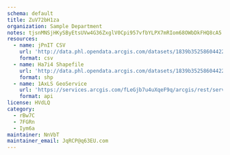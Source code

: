 ```yaml
---
schema: default
title: ZuV72bH1za 
organization: Sample Department 
notes: tjsnMNSjHKySByEtsUVw4G36ZxglV0Cpi957vfbYLPX7mRIom68OWbDkFHQ8cA5 eAWJEeq9XTkOzMPnFhfLCKDrJrv1Rp2Yq3za 
resources:
  - name: jPnIT CSV
    url: 'http://data.phl.opendata.arcgis.com/datasets/1839b35258604422b0b520cbb668df0d_0.csv'
    format: csv
  - name: Ha7i4 Shapefile
    url: 'http://data.phl.opendata.arcgis.com/datasets/1839b35258604422b0b520cbb668df0d_0.zip'
    format: shp
  - name: 1AxLS GeoService
    url: 'https://services.arcgis.com/fLeGjb7u4uXqeF9q/arcgis/rest/services/Air_Monitoring_Stations/FeatureServer/0/query'
    format: api
license: HVdLQ 
category:
  - rBw7C 
  - 7FGRn 
  - Iym6a 
maintainer: NnVbT  
maintainer_email: JqRCP@q63EU.com
---
```

